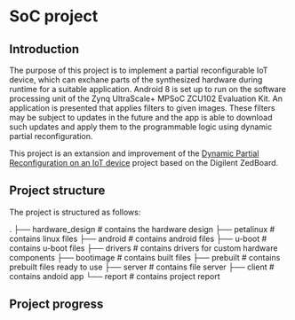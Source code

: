 # SoC project

## Introduction
 The purpose of this project is to implement a partial reconfigurable IoT device, which can exchane parts of the synthesized hardware during runtime for a suitable application. 
 Android 8 is set up to run on the software processing unit of the Zynq UltraScale+ MPSoC ZCU102 Evaluation Kit.
 An application is presented that applies filters to given images. These filters may be subject to updates in the future and the app is able to download such updates and apply them to the programmable logic using dynamic partial reconfiguration.
 
 This project is an extansion and improvement of the [Dynamic Partial Reconfiguration on an IoT device](https://github.com/FlorianMuttenthaler/SocLabPartialReconfigIot) project based on the Digilent ZedBoard.
 
## Project structure
 The project is structured as follows:
 
 .
 ├── hardware_design		# contains the hardware design
 ├── petalinux				# contains linux files
 ├── android				# contains android files
 ├── u-boot					# contains u-boot files
 ├── drivers				# contains drivers for custom hardware components
 ├── bootimage 				# contains built files
 ├── prebuilt				# contains prebuilt files ready to use
 ├── server					# contains file server
 ├── client					# contains andoid app
 └── report					# contains project report
 
## Project progress
